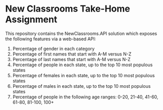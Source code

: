 # New Classrooms Take-Home Assignment
This repository contains the NewClassrooms.API solution which exposes the following features via a web-based API:
 1. Percentage of gender in each category
 2.  Percentage of first names that start with A-M versus N-Z
 3.  Percentage of last names that start with A-M versus N-Z
 4.  Percentage of people in each state, up to the top 10 most populous states
 5. Percentage of females in each state, up to the top 10 most populous states
 6. Percentage of males in each state, up to the top 10 most populous states
 7. Percentage of people in the following age ranges: 0-20, 21-40, 41-60, 61-80, 81-100, 100+

